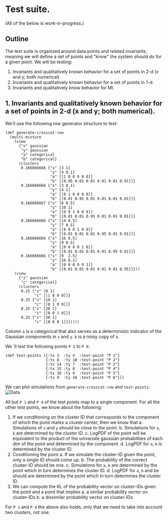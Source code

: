 # Test suite.

(All of the below is work-in-progress.)
## Outline
The test suite is organized around data points and related invariants; meaning
we will define a set of points and "know" the system should do for
a given point. We will be testing:
1. Invariants and qualitatively known behavior for a set of points in 2-d (x and y; both numerical).
2. Invariants and qualitatively known behavior for a set of points in 1-d.
3. Invariants and qualitatively know behavior for MI.

## 1. Invariants and qualitatively known behavior for a set of points in 2-d (x and y; both numerical).

We'll use the following row generator structure to test: 
```
(def generate-crosscat-row
  (multi-mixture
    (view
      {"x" gaussian
       "y" gaussian
       "a" categorical
       "b" categorical}
      (clusters
       0.166666666 {"x" [3 1]
                    "y" [4 0.1]
                    "a" [[1 0 0 0 0 0]]
                    "b" [[0.95 0.01 0.01 0.01 0.01 0.01]]}
       0.166666666 {"x" [3 0.1]
                    "y" [4 1]
                    "a" [[0 1 0 0 0 0]]
                    "b" [[0.01 0.95 0.01 0.01 0.01 0.01]]}
       0.166666667 {"x" [8 0.5]
                    "y" [10 1]
                    "a" [[0 0 1 0 0 0]]
                    "b" [[0.01 0.01 0.95 0.01 0.01 0.01]]}
       0.166666666 {"x" [14 0.5]
                    "y" [7 0.5]
                    "a" [[0 0 0 1 0 0]]
                    "b" [[0.01 0.01 0.01 0.95 0.01 0.01]]}
       0.166666666 {"x" [16 0.5]
                    "y" [9 0.5]
                    "a" [[0 0 0 0 1 0]]
                    "b" [[0.01 0.01 0.01 0.01 0.95 0.01]]}
       0.166666666 {"x" [9  2.5]
                    "y" [16 0.1]
                    "a" [[0 0 0 0 0 1]]
                    "b" [[0.01 0.01 0.01 0.01 0.01 0.95]]}))
    (view
      {"z" gaussian
       "c" categorical}
      (clusters
       0.25 {"z" [0 1]
             "c" [[1 0 0 0]]}
       0.25 {"z" [10 1]
             "c" [[0 1 0 0]]}
       0.25 {"z" [20 1]
             "c" [[0 0 1 0]]}
       0.25 {"z" [30 1]
             "c" [[0 0 0 1]]}))))
```
Column `a` is a categorical that also serves as a deterministic indicator of the
Gaussian components in `x` and `y`. `b` is a noisy copy of `a`. 

We 'll test the following points `P 1` to `P 6`:
```
(def test-points [{:tx 3  :ty 4  :test-point "P 1"}
                  {:tx 8  :ty 10 :test-point "P 2"}
                  {:tx 14 :ty 7  :test-point "P 3"}
                  {:tx 15 :ty 8  :test-point "P 4"}
                  {:tx 16 :ty 9  :test-point "P 5"}
                  {:tx 9  :ty 16 :test-point "P 6"}])
```
We can plot simulations from `generate-crosscat-row` and `test-points`:
![Data]("simulations-x-y.png")


All but `P 1` and `P 4` of the test points map to a single component. For all
the other test points, we know about the following:
1. If we conditioning on the cluster ID that corresponds to the component of which the point marks a cluster center, then we know that
    a. Simulations of `x` and `y` should be close to the point.
    b. Simulations for `a`, `b` are determined by the cluster ID.
    c. LogPDF of the point will be equivalent to the product of the univariate gaussian probabilities of each dim of the point and determined by the component.
    d. LogPDF for `a`, `b` is determined by the cluster ID.
2. Conditioning the point
    a. If we simulate the cluster-ID given the point, only a single ID should come up.
    b. The probability of the correct cluster-ID should be one.
    c. Simulations for `a`, `b` are determined by the point which in turn determines the cluster ID.
    d. LogPDF for `a`, `b` and be should are determined by the point which in turn determines the cluster ID.
3.  We can compute the KL of the probability vector on cluster-IDs given the point and a point that implies
    a. a similar probability vector on cluster-IDs
    b. a dissimilar probability vector on cluster-IDs

For `P 1` and `P 4` the above also holds, only that we need to take into account two clusters, not one.
